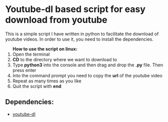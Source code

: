 <h1>Youtube-dl based script for easy download from youtube</h1>
<p>This is a simple script I have written in python to facilitate the download of youtube videos. In order to use it, you need to install the dependencies.<p/>
<ol><strong>How to use the script on linux:</strong>
<li>Open the terminal</li>
<li><strong>CD</strong> to the directory where we want to download to</li>
<li>Type <strong>python3</strong> into the console and then drag and drop the <strong>.py</strong> file. Then press enter</li>
<li>Into the command prompt you need to copy the <strong>url</strong> of the youtube video</li>
<li>Repeat as many times as you like</li>
<li>Quit the script with <strong>end</strong></li>
</ol>
<h2>Dependencies:</h2>
<ul>
  <li><a href="https://rg3.github.io/youtube-dl/">youtube-dl</a></li>
</ul>
